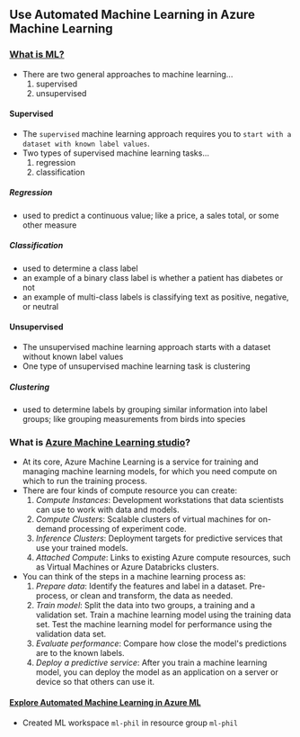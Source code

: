 ## Use Automated Machine Learning in Azure Machine Learning
### [What is ML?](https://learn.microsoft.com/en-nz/training/modules/use-automated-machine-learning/2-what-is-ml)
- There are two general approaches to machine learning...
    1. supervised
    1. unsupervised
#### Supervised
- The `supervised` machine learning approach requires you to `start with a dataset with known label values`. 
- Two types of supervised machine learning tasks...
    1. regression
    1. classification
##### Regression
- used to predict a continuous value; like a price, a sales total, or some other measure
##### Classification
- used to determine a class label
- an example of a binary class label is whether a patient has diabetes or not
- an example of multi-class labels is classifying text as positive, negative, or neutral

#### Unsupervised
- The unsupervised machine learning approach starts with a dataset without known label values
- One type of unsupervised machine learning task is clustering
##### Clustering
- used to determine labels by grouping similar information into label groups; like grouping measurements from birds into species
### What is [Azure Machine Learning studio](https://ml.azure.com/)?
- At its core, Azure Machine Learning is a service for training and managing machine learning models, for which you need compute on which to run the training process.
- There are four kinds of compute resource you can create:
    1. _Compute Instances_: Development workstations that data scientists can use to work with data and models.
    1. _Compute Clusters_: Scalable clusters of virtual machines for on-demand processing of experiment code.
    1. _Inference Clusters_: Deployment targets for predictive services that use your trained models.
    1. _Attached Compute_: Links to existing Azure compute resources, such as Virtual Machines or Azure Databricks clusters.
- You can think of the steps in a machine learning process as:
    1. _Prepare data_: Identify the features and label in a dataset. Pre-process, or clean and transform, the data as needed.
    1. _Train model_: Split the data into two groups, a training and a validation set. Train a machine learning model using the training data set. Test the machine learning model for performance using the validation data set.
    1. _Evaluate performance_: Compare how close the model's predictions are to the known labels.
    1. _Deploy a predictive service_: After you train a machine learning model, you can deploy the model as an application on a server or device so that others can use it.
#### [Explore Automated Machine Learning in Azure ML](https://microsoftlearning.github.io/AI-900-AIFundamentals/instructions/02-module-02.html)
- Created ML workspace `ml-phil` in resource group `ml-phil`
